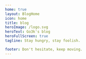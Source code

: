 ```yaml
---
home: true
layout: BlogHome
icon: home
title: blog
heroImage: /logo.svg
heroText: Go3k's blog
heroFullScreen: true
tagline: Stay hungry, stay foolish.

footer: Don't hesitate, keep moving.
---
```

